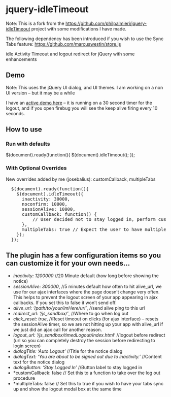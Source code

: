 # jquery-idleTimeout

Note: This is a fork from the https://github.com/philpalmieri/jquery-idleTimeout project with some modifications I have made.

The following dependency has been introduced if you wish to use the Sync Tabs feature: https://github.com/marcuswestin/store.js

idle Activity Timeout and logout redirect for jQuery with some enhancements

## Demo

Note: This uses the jQuery UI dialog, and UI themes.  I am working on a non UI version – but it may be a while

I have an [active demo here](http://www.philpalmieri.com/js_sandbox/timedLogout/) – it is running on a 30 second timer for the logout, and if you open firebug you will see the keep alive firing every 10 seconds.

## How to use

### Run with defaults
  
  $(document).ready(function(){
    $(document).idleTimeout();
  });


### With Optional Overrides

New overrides added by me (josebalius): customCallback, multipleTabs

<pre>
  $(document).ready(function(){
    $(document).idleTimeout({
      inactivity: 30000,
      noconfirm: 10000,
      sessionAlive: 10000,
      customCallback: function() {
          // User decided not to stay logged in, perform custom action
      },
      multipleTabs: true // Expect the user to have multiple tabs sync up using https://github.com/marcuswestin/store.js    
    });
  });
</pre>

## The plugin has a few configuration items so you can customize it for your own needs…

- *inactivity: 1200000* //20 Minute default (how long before showing the notice)
- *sessionAlive: 300000*, //5 minutes default how often to hit alive_url, we use for our ajax interfaces where the page doesn’t change very often. This helps to prevent the logout screen of your app appearing in ajax callbacks.  If you set this to false it won’t send off.
- *alive_url: ‘/path/to/your/imHere/url’*, //send alive ping to this url
- *redirect_url: ‘/js_sandbox/’*, //Where to go when log out
- *click_reset: true*, //Reset timeout on clicks (for ajax interface) – resets the sessionAlive timer, so we are not hitting up your app with alive_url if we just did an ajax call for another  reason.
- *logout_url: ‘/js_sandbox/timedLogout/index.html’* //logout before redirect (url so you can completely destroy the session before redirecting to login screen)
- *dialogTitle: ‘Auto Logout’* //Title for the notice dialog 
- *dialogText: ‘You are about to be signed out due to inactivity.’* //Content text for the notice dialog
- *dialogButton: ‘Stay Logged In’* //Button label to stay logged in
- *customCallback: false // Set this to a function to take over the log out procedure
- *multipleTabs: false // Set this to true if you wish to have your tabs sync up and show the logout modal box at the same time

